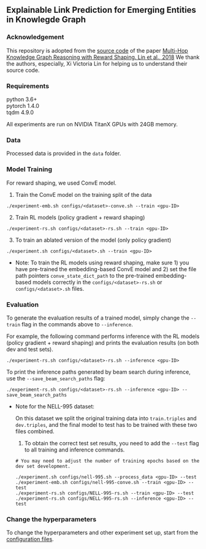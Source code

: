 ## Explainable Link Prediction for Emerging Entities in Knowlegde Graph

### Acknowledgement
This repository is adopted from the [source code](https://github.com/salesforce/MultiHopKG) of the paper [Multi-Hop Knowledge Graph Reasoning with Reward Shaping. Lin et al., 2018](https://arxiv.org/abs/1808.10568)
We thank the authors, especially, Xi Victoria Lin for helping us to understand their source code.

### Requirements
python 3.6+ <br>
pytorch 1.4.0 <br>
tqdm 4.9.0

All experiments are run on NVIDIA TitanX GPUs with 24GB memory.

### Data
Processed data is provided in the ```data``` folder. 

### Model Training 
For reward shaping, we used ConvE model. 

1. Train the ConvE model on the training split of the data
```
./experiment-emb.sh configs/<dataset>-conve.sh --train <gpu-ID>
```
2. Train RL models (policy gradient + reward shaping)
```
./experiment-rs.sh configs/<dataset>-rs.sh --train <gpu-ID>
```
3. To train an ablated version of the model (only policy gradient)
```
./experiment.sh configs/<dataset>.sh --train <gpu-ID>
```
* Note: To train the RL models using reward shaping, make sure 1) you have pre-trained the embedding-based ConvE model and 2) set the file path pointers ```conve_state_dict_path``` to the pre-trained embedding-based models correctly 
in the ```configs/<dataset>-rs.sh``` or ```configs/<dataset>.sh``` files.

### Evaluation
To generate the evaluation results of a trained model, simply change the `--train` flag in the commands above to `--inference`. 

For example, the following command performs inference with the RL models (policy gradient + reward shaping) and prints the evaluation results (on both dev and test sets).
```
./experiment-rs.sh configs/<dataset>-rs.sh --inference <gpu-ID>
```

To print the inference paths generated by beam search during inference, use the `--save_beam_search_paths` flag:
```
./experiment-rs.sh configs/<dataset>-rs.sh --inference <gpu-ID> --save_beam_search_paths
```

* Note for the NELL-995 dataset: 

  On this dataset we split the original training data into `train.triples` and `dev.triples`, and the final model to test has to be trained with these two files combined. 
  1. To obtain the correct test set results, you need to add the `--test` flag to all training and inference commands.  
    ```
    # You may need to adjust the number of training epochs based on the dev set development.

    ./experiment.sh configs/nell-995.sh --process_data <gpu-ID> --test
    ./experiment-emb.sh configs/nell-995-conve.sh --train <gpu-ID> --test
    ./experiment-rs.sh configs/NELL-995-rs.sh --train <gpu-ID> --test
    ./experiment-rs.sh configs/NELL-995-rs.sh --inference <gpu-ID> --test
    ``` 

### Change the hyperparameters
To change the hyperparameters and other experiment set up, start from the [configuration files](configs).
